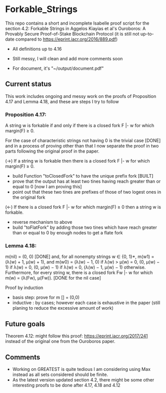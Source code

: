 # Forkable_Strings
This repo contains a short and incomplete Isabelle proof script for the section 4.2: Forkable Strings in Aggelos Kiayias et al's Ouroboros: A Provably Secure Proof-of-Stake Blockchain Protocol (it is still not up-to-date compared to https://eprint.iacr.org/2016/889.pdf)

- All definitions up to 4.16

- Still messy, I will clean and add more comments soon

- For document, it's "~/output/document.pdf"

## Current status
This work includes ongoing and messy work on the proofs of Proposition 4.17 and Lemma 4.18, and these are steps I try to follow

### Proposition 4.17:
A string w is forkable if and only if there is a closed fork F |- w for which margin(F) ≥ 0.

For the case of characteristic strings not having 0 is the trivial case [DONE] and in a process of proving other than that I now separate the proof in two parts following the original proof in the paper. 

(->) If a string w is forkable then there is a closed fork F |- w for which margin(F) ≥ 0.
 - build Function "toClosedFork" to have the unique prefix fork [BUILT]
 - prove that the output has at least two tines having reach greater than or equal to 0 [now I am proving this]
 - point out that these two tines are prefixes of those of two logest ones in the original fork

(<-) If there is a closed fork F |- w for which margin(F) ≥ 0 then a string w is forkable.
 - reverse mechanism to above
 - build "toFlatFork" by adding those two tines which have reach greater than or equal to 0 by enough nodes to get a flate fork 

### Lemma 4.18:
m(nil) = (0, 0) [DONE] and, for all nonempty strings w ∈ {0, 1}*,
m(w1) = (λ(w) + 1, µ(w) + 1), and
m(w0) = (λ(w) − 1, 0) if λ(w) > µ(w) = 0, (0, µ(w) − 1) if λ(w) = 0, (0, µ(w) − 1) if λ(w) = 0, (λ(w) − 1, µ(w) − 1) otherwise.
Furthermore, for every string w, there is a closed fork Fw |- w for which m(w) = (λ(Fw), µ(Fw)). [DONE for the nil case]

Proof by induction 
 - basis step: prove for m [] = (0,0)
 - inductive : by cases; however each case is exhaustive in the paper (still planing to reduce the excessive amount of work)

## Future goals
Theorem 4.12: might follow this proof: https://eprint.iacr.org/2017/241 instead of the original one from the Ouroboros paper.

## Comments
- Working on GREATEST is quite tedious I am considering using Max instead as all sets considered should be finite.
- As the latest version updated section 4.2, there might be some other interesting proofs to be done after 4.17, 4.18 and 4.12

